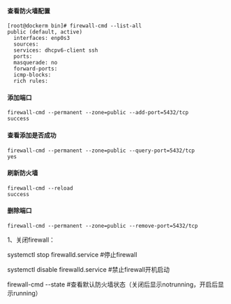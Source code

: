  

#### 查看防火墙配置

```shell
[root@dockerm bin]# firewall-cmd --list-all
public (default, active)
  interfaces: enp0s3
  sources: 
  services: dhcpv6-client ssh
  ports: 
  masquerade: no
  forward-ports: 
  icmp-blocks: 
  rich rules: 
```

#### 添加端口 

```shell
firewall-cmd --permanent --zone=public --add-port=5432/tcp   
success
```

####  查看添加是否成功

```shell
firewall-cmd --permanent --zone=public --query-port=5432/tcp
yes
```

#### 刷新防火墙

```shell
firewall-cmd --reload 
success
```

####  删除端口

```shell
firewall-cmd --permanent --zone=public --remove-port=5432/tcp   
```



 

1、关闭firewall：

systemctl stop firewalld.service #停止firewall

systemctl disable firewalld.service #禁止firewall开机启动

firewall-cmd --state #查看默认防火墙状态（关闭后显示notrunning，开启后显示running）

 